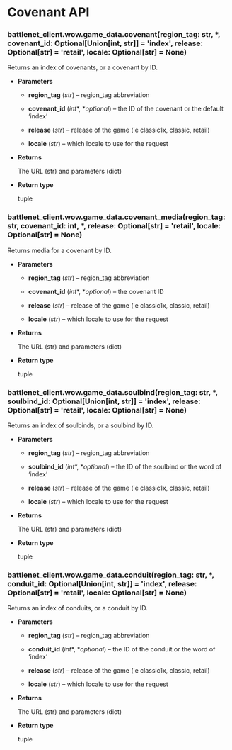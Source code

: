 # Covenant API


### battlenet_client.wow.game_data.covenant(region_tag: str, \*, covenant_id: Optional[Union[int, str]] = 'index', release: Optional[str] = 'retail', locale: Optional[str] = None)
Returns an index of covenants, or a covenant by ID.


* **Parameters**


    * **region_tag** (*str*) – region_tag abbreviation


    * **covenant_id** (*int**, **optional*) – the ID of the covenant or the default ‘index’


    * **release** (*str*) – release of the game (ie classic1x, classic, retail)


    * **locale** (*str*) – which locale to use for the request



* **Returns**

    The URL (str) and parameters (dict)



* **Return type**

    tuple



### battlenet_client.wow.game_data.covenant_media(region_tag: str, covenant_id: int, \*, release: Optional[str] = 'retail', locale: Optional[str] = None)
Returns media for a covenant by ID.


* **Parameters**


    * **region_tag** (*str*) – region_tag abbreviation


    * **covenant_id** (*int**, **optional*) – the covenant ID


    * **release** (*str*) – release of the game (ie classic1x, classic, retail)


    * **locale** (*str*) – which locale to use for the request



* **Returns**

    The URL (str) and parameters (dict)



* **Return type**

    tuple



### battlenet_client.wow.game_data.soulbind(region_tag: str, \*, soulbind_id: Optional[Union[int, str]] = 'index', release: Optional[str] = 'retail', locale: Optional[str] = None)
Returns an index of soulbinds, or a soulbind by ID.


* **Parameters**


    * **region_tag** (*str*) – region_tag abbreviation


    * **soulbind_id** (*int**, **optional*) – the ID of the soulbind or the word of ‘index’


    * **release** (*str*) – release of the game (ie classic1x, classic, retail)


    * **locale** (*str*) – which locale to use for the request



* **Returns**

    The URL (str) and parameters (dict)



* **Return type**

    tuple



### battlenet_client.wow.game_data.conduit(region_tag: str, \*, conduit_id: Optional[Union[int, str]] = 'index', release: Optional[str] = 'retail', locale: Optional[str] = None)
Returns an index of conduits, or a conduit by ID.


* **Parameters**


    * **region_tag** (*str*) – region_tag abbreviation


    * **conduit_id** (*int**, **optional*) – the ID of the conduit or the word of ‘index’


    * **release** (*str*) – release of the game (ie classic1x, classic, retail)


    * **locale** (*str*) – which locale to use for the request



* **Returns**

    The URL (str) and parameters (dict)



* **Return type**

    tuple
